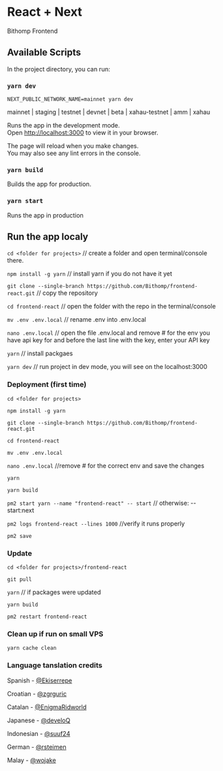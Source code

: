 # React + Next

Bithomp Frontend

## Available Scripts

In the project directory, you can run:

### `yarn dev`

`NEXT_PUBLIC_NETWORK_NAME=mainnet yarn dev`

mainnet | staging | testnet | devnet | beta | xahau-testnet | amm | xahau

Runs the app in the development mode.\
Open [http://localhost:3000](http://localhost:3000) to view it in your browser.

The page will reload when you make changes.\
You may also see any lint errors in the console.

### `yarn build`

Builds the app for production.

### `yarn start`

Runs the app in production

## Run the app localy

`cd <folder for projects>` // create a folder and open terminal/console there.

`npm install -g yarn` // install yarn if you do not have it yet

`git clone --single-branch https://github.com/Bithomp/frontend-react.git` // copy the repository

`cd frontend-react` // open the folder with the repo in the terminal/console

`mv .env .env.local` // rename .env into .env.local

`nano .env.local` // open the file .env.local and remove # for the env you have api key for and before the last line with the key, enter your API key

`yarn` // install packgaes

`yarn dev` // run project in dev mode, you will see on the localhost:3000 

### Deployment (first time)

`cd <folder for projects>`

`npm install -g yarn`

`git clone --single-branch https://github.com/Bithomp/frontend-react.git`

`cd frontend-react`

`mv .env .env.local`

`nano .env.local` //remove # for the correct env and save the changes

`yarn`

`yarn build`

`pm2 start yarn --name "frontend-react" -- start` // otherwise: -- start:next

`pm2 logs frontend-react --lines 1000` //verify it runs properly

`pm2 save`

### Update

`cd <folder for projects>/frontend-react`

`git pull`

`yarn` // if packages were updated

`yarn build`

`pm2 restart frontend-react`

### Clean up if run on small VPS

`yarn cache clean`

### Language tanslation credits

Spanish -  [@Ekiserrepe](https://github.com/Ekiserrepe)

Croatian - [@zgrguric](https://github.com/zgrguric)

Catalan - [@EnigmaRidworld](https://github.com/EnigmaRidworld)

Japanese - [@develoQ](https://github.com/develoQ)

Indonesian - [@suuf24](https://github.com/suuf24)

German - [@rsteimen](https://github.com/rsteimen)

Malay - [@wojake](https://github.com/wojake)